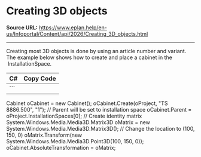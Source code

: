 # Creating 3D objects

**Source URL:** https://www.eplan.help/en-us/Infoportal/Content/api/2026/Creating_3D_objects.html

---

Creating most 3D objects is done by using an article number and variant. The example below shows how to create and place a cabinet in the  InstallationSpace.

| C# | Copy Code |
| --- | --- |
| ```  Cabinet oCabinet = new Cabinet(); oCabinet.Create(oProject, "TS 8886.500", "1"); // Parent will be set to installation space oCabinet.Parent = oProject.InstallationSpaces[0]; // Create identity matrix System.Windows.Media.Media3D.Matrix3D oMatrix = new System.Windows.Media.Media3D.Matrix3D(); // Change the location to (100, 150, 0) oMatrix.Transform(new System.Windows.Media.Media3D.Point3D(100, 150, 0)); oCabinet.AbsoluteTransformation = oMatrix; ``` | |